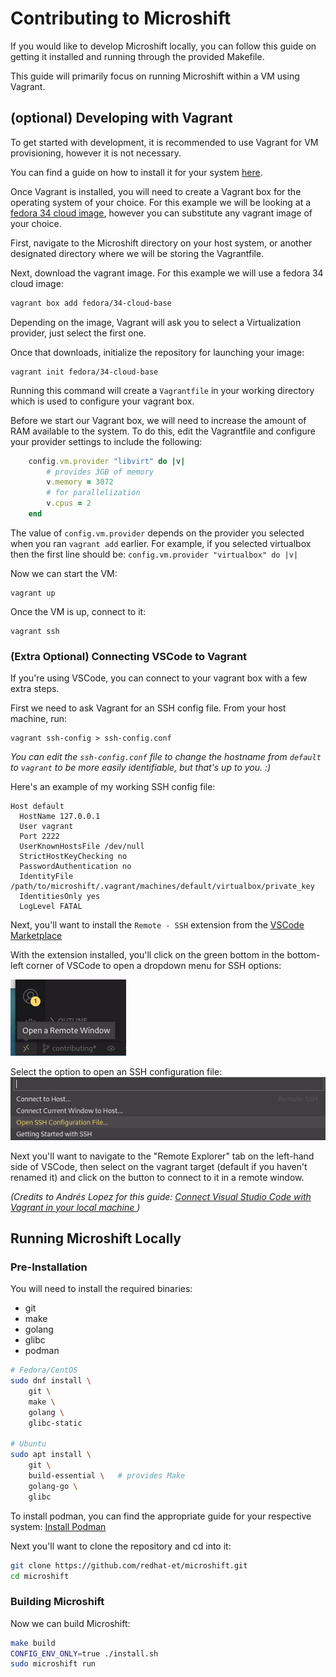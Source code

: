 # Contributing to Microshift

If you would like to develop Microshift locally, you can follow this guide on getting
it installed and running through the provided Makefile.

This guide will primarily focus on running Microshift within a VM using Vagrant.


## (optional) Developing with Vagrant

To get started with development, it is recommended to use Vagrant for VM provisioning,
however it is not necessary.

You can find a guide on how to install it for your system [here](https://www.vagrantup.com/downloads). 

Once Vagrant is installed, you will need to create a Vagrant box for the operating
system of your choice. For this example we will be looking at a [fedora 34 cloud
image](https://app.vagrantup.com/fedora/boxes/34-cloud-base), however you can substitute any vagrant image of your choice.


First, navigate to the Microshift directory on your host system, or another designated
directory where we will be storing the Vagrantfile.



Next, download the vagrant image. For this example we will use
a fedora 34 cloud image:

```sh
vagrant box add fedora/34-cloud-base
```

Depending on the image, Vagrant will ask you to select a Virtualization provider,
just select the first one.

Once that downloads, initialize the repository for launching your image:

```
vagrant init fedora/34-cloud-base
```

Running this command will create a `Vagrantfile` in your working directory which
is used to configure your vagrant box.

Before we start our Vagrant box, we will need to increase the amount of RAM available
to the system. 
To do this, edit the Vagrantfile and configure your provider settings to include
the following:

```rb
    config.vm.provider "libvirt" do |v|
        # provides 3GB of memory
        v.memory = 3072
        # for parallelization
        v.cpus = 2
    end
```

The value of `config.vm.provider` depends on the provider you selected when you
ran `vagrant add` earlier. For example, if you selected virtualbox then the first
line should be: `config.vm.provider "virtualbox" do |v|`


Now we can start the VM:

```
vagrant up
```

Once the VM is up, connect to it:

```
vagrant ssh
```

### (Extra Optional) Connecting VSCode to Vagrant 

If you're using VSCode, you can connect to your vagrant box with a few extra steps.

First we need to ask Vagrant for an SSH config file. From your host machine, run:

```
vagrant ssh-config > ssh-config.conf
```

*You can edit the `ssh-config.conf` file to change the hostname from `default` to
`vagrant` to be more easily identifiable, but that's up to you. :)*

Here's an example of my working SSH config file:
```
Host default
  HostName 127.0.0.1
  User vagrant
  Port 2222
  UserKnownHostsFile /dev/null
  StrictHostKeyChecking no
  PasswordAuthentication no
  IdentityFile /path/to/microshift/.vagrant/machines/default/virtualbox/private_key
  IdentitiesOnly yes
  LogLevel FATAL
```


Next, you'll want to install the `Remote - SSH` extension from the [VSCode Marketplace](https://marketplace.visualstudio.com/items?itemName=ms-vscode-remote.remote-ssh)



With the extension installed, you'll click on the green bottom in the bottom-left
corner of VSCode to open a dropdown menu for SSH options:

![VSCode Remote Button](./docs/pics/vscode-remote-button.png)

Select the option to open an SSH configuration file:
![Dropdown Menu](./docs/pics/remote-ssh-dropdown.png)

Next you'll want to navigate to the "Remote Explorer" tab on the left-hand side
of VSCode, then select on the vagrant target (default if you haven't renamed it)
and click on the button to connect to it in a remote window.


*(Credits to Andrés Lopez for this guide: [Connect Visual Studio Code with Vagrant in your local machine
](https://medium.com/@lopezgand/connect-visual-studio-code-with-vagrant-in-your-local-machine-24903fb4a9de))*


## Running Microshift Locally

### Pre-Installation

You will need to install the required binaries:
- git
- make
- golang
- glibc
- podman

```sh
# Fedora/CentOS 
sudo dnf install \
    git \
    make \
    golang \    
    glibc-static

# Ubuntu
sudo apt install \
    git \
    build-essential \   # provides Make
    golang-go \
    glibc
```

To install podman, you can find the appropriate guide for your respective system:
[Install Podman](https://podman.io/getting-started/installation)


Next you'll want to clone the repository and cd into it: 
```sh
git clone https://github.com/redhat-et/microshift.git
cd microshift
```

### Building Microshift 

Now we can build Microshift:

```sh
make build
CONFIG_ENV_ONLY=true ./install.sh
sudo microshift run 
```


